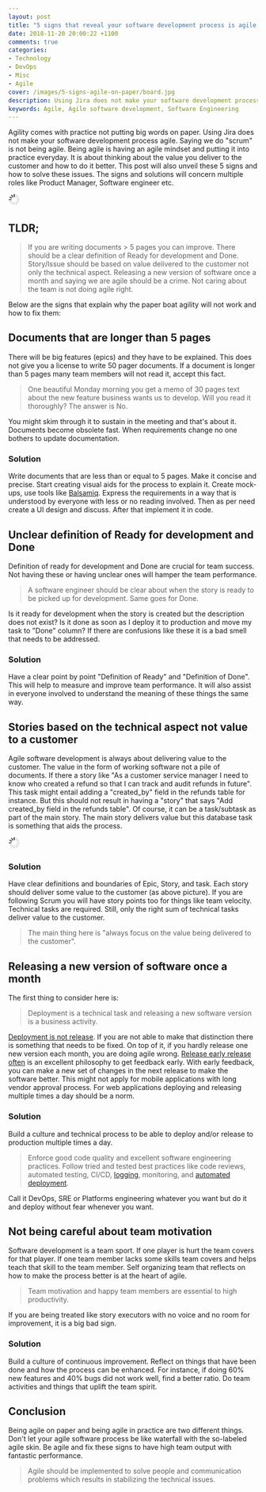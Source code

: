 ```yaml
---
layout: post
title: "5 signs that reveal your software development process is agile only on paper and solutions for them"
date: 2018-11-20 20:00:22 +1100
comments: true
categories: 
- Technology
- DevOps
- Misc 
- Agile
cover: /images/5-signs-agile-on-paper/board.jpg
description: Using Jira does not make your software development process agile. Being agile is having an agile mindset and putting it into practice everyday.
keywords: Agile, Agile software development, Software Engineering
---
```


Agility comes with practice not putting big words on paper. Using Jira does not make your software development process agile. Saying we do "scrum" is not being agile. Being agile is having an agile mindset and putting it into practice everyday. It is about thinking about the value you deliver to the customer and how to do it better.  This post will also unveil these 5 signs and how to solve these issues. The signs and solutions will concern multiple roles like Product Manager, Software engineer etc.

<img class="center" src="/images/generic/loading.gif" title="5 signs that reveal your company is agile only on paper and solutions for them" alt="5 signs that reveal your company is agile only on paper and solutions for them" data-echo="/images/5-signs-agile-on-paper/board.jpg">
<!-- more -->

## TLDR;

> If you are writing documents > 5 pages you can improve. There should be a clear definition of Ready for development and Done. Story/Issue should be based on value delivered to the customer not only the technical aspect. Releasing a new version of software once a month and saying we are agile should be a crime. Not caring about the team is not doing agile right.

Below are the signs that explain why the paper boat agility will not work and how to fix them:

## Documents that are longer than 5 pages

There will be big features (epics) and they have to be explained. This does not give you a license to write 50 pager documents. If a document is longer than 5 pages many team members will not read it, accept this fact. 
> One beautiful Monday morning you get a memo of 30 pages text about the new feature business wants us to develop. Will you read it thoroughly? The answer is No. 

You might skim through it to sustain in the meeting and that's about it. Documents become obsolete fast. When requirements change no one bothers to update documentation. 

### Solution

 Write documents that are less than or equal to 5 pages. Make it concise and precise. Start creating visual aids for the process to explain it. Create mock-ups, use tools like [Balsamiq](https://balsamiq.com/). Express the requirements in a way that is understood by everyone with less or no reading involved. Then as per need create a UI design and discuss. After that implement it in code.

## Unclear definition of Ready for development and Done

Definition of ready for development and Done are crucial for team success. Not having these or having unclear ones will hamper the team performance. 

> A software engineer should be clear about when the story is ready to be picked up for development. Same goes for Done. 

Is it ready for development when the story is created but the description does not exist? Is it done as soon as I deploy it to production and move my task to "Done" column? If there are confusions like these it is a bad smell that needs to be addressed.

### Solution

Have a clear point by point "Definition of Ready" and "Definition of Done". This will help to measure and improve team performance. It will also assist in everyone involved to understand the meaning of these things the same way.

##  Stories based on the technical aspect not value to a customer

Agile software development is always about delivering value to the customer. The value in the form of working software not a pile of documents. If there a story like "As a customer service manager I need to know who created a refund so that I can track and audit refunds in future". This task might entail adding a "created_by" field in the refunds table for instance. But this should not result in having a "story" that says "Add created_by field in the refunds table". Of course, it can be a task/subtask as part of the main story. The main story delivers value but this database task is something that aids the process.

<img class="center" src="/images/generic/loading.gif" title="5 signs that reveal your company is agile only on paper and solutions for them" alt="5 signs that reveal your company is agile only on paper and solutions for them" data-echo="/images/5-signs-agile-on-paper/story.jpg">

### Solution

Have clear definitions and boundaries of Epic, Story, and task.  Each story should deliver some value to the customer (as above picture).  If you are following Scrum you will have story points too for things like team velocity. Technical tasks are required. Still, only the right sum of technical tasks deliver value to the customer.

> The main thing here is "always focus on the value being delivered to the customer".

## Releasing a new version of software once a month

The first thing to consider here is:

> Deployment is a technical task and releasing a new software version is a business activity.

[Deployment is not release](https://geshan.com.np/blog/2018/10/deployment-is-not-release/). If you are not able to make that distinction there is something that needs to be fixed. On top of it, if you hardly release one new version each month, you are doing agile wrong.  [Release early release often](https://en.wikipedia.org/wiki/Release_early,_release_often) is an excellent philosophy to get feedback early. With early feedback, you can make a new set of changes in the next release to make the software better. This might not apply for mobile applications with long vendor approval process. For web applications deploying and releasing multiple times a day should be a norm. 

### Solution

Build a culture and technical process to be able to deploy and/or release to production multiple times a day. 

> Enforce good code quality and excellent software engineering practices. Follow tried and tested best practices like code reviews, automated testing, CI/CD, [logging](https://geshan.com.np/blog/2015/08/importance-of-logging-in-your-applications/), monitoring, and [automated deployment](https://geshan.com.np/blog/2015/08/the-best-automated-deployment-tool-the-one-that-fits-your-needs/).

Call it DevOps, SRE or Platforms engineering whatever you want but do it and deploy without fear whenever you want.

## Not being careful about team motivation

Software development is a team sport. If one player is hurt the team covers for that player. If one team member lacks some skills team covers and helps teach that skill to the team member. Self organizing team that reflects on how to make the process better is at the heart of agile. 

> Team motivation and happy team members are essential to high productivity. 

If you are being treated like story executors with no voice and no room for improvement, it is a big bad sign. 

### Solution

Build a culture of continuous improvement. Reflect on things that have been done and how the process can be enhanced. For instance, if doing 60% new features and 40% bugs did not work well, find a better ratio. Do team activities and things that uplift the team spirit.

## Conclusion

Being agile on paper and being agile in practice are two different things. Don't let your agile software process be like waterfall with the so-labeled agile skin. Be agile and fix these signs to have high team output with fantastic performance. 

> Agile should be implemented to solve people and communication problems which results in stabilizing the technical issues.
